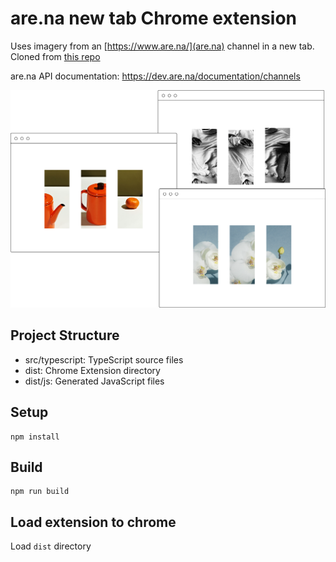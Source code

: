 # are.na new tab Chrome extension

Uses imagery from an [https://www.are.na/](are.na) channel in a new tab.
Cloned from [this repo](https://github.com/chibat/chrome-extension-typescript-starter)

are.na API documentation: https://dev.are.na/documentation/channels

 ![screenshot](screenshot.png)

## Project Structure

* src/typescript: TypeScript source files
* dist: Chrome Extension directory
* dist/js: Generated JavaScript files

## Setup

```
npm install
```

## Build

```
npm run build
```

## Load extension to chrome

Load `dist` directory
